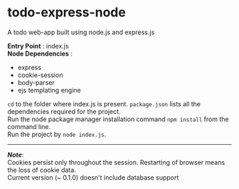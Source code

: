 # todo-express-node  
A todo web-app built using node.js and express.js  

**Entry Point** : index.js  
**Node Dependencies** :  
* express  
* cookie-session  
* body-parser  
* ejs templating engine  
  
`cd` to the folder where index.js is present. `package.json` lists all the dependencies required for the project.  
Run the node package manager installation command  `npm install` from the command line.  
Run the project by `node index.js`.  

---    
 ***Note***:  
 Cookies persist only throughout the session. Restarting of browser means the loss of cookie data.  
 Current version (~ 0.1.0) doesn't include database support
